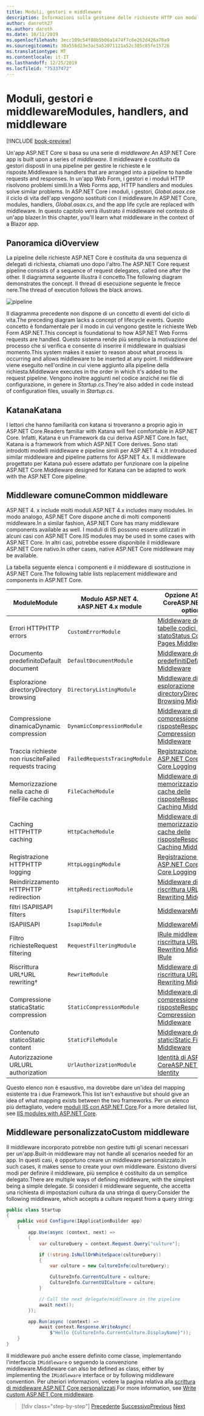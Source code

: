 ```yaml
---
title: Moduli, gestori e middleware
description: Informazioni sulla gestione delle richieste HTTP con moduli, gestori e middleware.
author: danroth27
ms.author: daroth
ms.date: 10/11/2019
ms.openlocfilehash: 3ecc109c54f88b5b06a1474f7c6e262d426a78a9
ms.sourcegitcommit: 30a558d23e3ac5a52071121a52c305c85fe15726
ms.translationtype: MT
ms.contentlocale: it-IT
ms.lasthandoff: 12/25/2019
ms.locfileid: "75337472"
---
```

# <a name="modules-handlers-and-middleware"></a><span data-ttu-id="3cf67-103">Moduli, gestori e middleware</span><span class="sxs-lookup"><span data-stu-id="3cf67-103">Modules, handlers, and middleware</span></span>

[!INCLUDE [book-preview](../../../includes/book-preview.md)]

<span data-ttu-id="3cf67-104">Un'app ASP.NET Core si basa su una serie di *middleware*.</span><span class="sxs-lookup"><span data-stu-id="3cf67-104">An ASP.NET Core app is built upon a series of *middleware*.</span></span> <span data-ttu-id="3cf67-105">Il middleware è costituito da gestori disposti in una pipeline per gestire le richieste e le risposte.</span><span class="sxs-lookup"><span data-stu-id="3cf67-105">Middleware is handlers that are arranged into a pipeline to handle requests and responses.</span></span> <span data-ttu-id="3cf67-106">In un'app Web Form, i gestori e i moduli HTTP risolvono problemi simili.</span><span class="sxs-lookup"><span data-stu-id="3cf67-106">In a Web Forms app, HTTP handlers and modules solve similar problems.</span></span> <span data-ttu-id="3cf67-107">In ASP.NET Core i moduli, i gestori, *Global.asax.cs*e il ciclo di vita dell'app vengono sostituiti con il middleware.</span><span class="sxs-lookup"><span data-stu-id="3cf67-107">In ASP.NET Core, modules, handlers, *Global.asax.cs*, and the app life cycle are replaced with middleware.</span></span> <span data-ttu-id="3cf67-108">In questo capitolo verrà illustrato il middleware nel contesto di un'app blazer.</span><span class="sxs-lookup"><span data-stu-id="3cf67-108">In this chapter, you'll learn what middleware in the context of a Blazor app.</span></span>

## <a name="overview"></a><span data-ttu-id="3cf67-109">Panoramica di</span><span class="sxs-lookup"><span data-stu-id="3cf67-109">Overview</span></span>

<span data-ttu-id="3cf67-110">La pipeline delle richieste ASP.NET Core è costituita da una sequenza di delegati di richiesta, chiamati uno dopo l'altro.</span><span class="sxs-lookup"><span data-stu-id="3cf67-110">The ASP.NET Core request pipeline consists of a sequence of request delegates, called one after the other.</span></span> <span data-ttu-id="3cf67-111">Il diagramma seguente illustra il concetto.</span><span class="sxs-lookup"><span data-stu-id="3cf67-111">The following diagram demonstrates the concept.</span></span> <span data-ttu-id="3cf67-112">Il thread di esecuzione seguente le frecce nere.</span><span class="sxs-lookup"><span data-stu-id="3cf67-112">The thread of execution follows the black arrows.</span></span>

![pipeline](media/middleware/request-delegate-pipeline.png)

<span data-ttu-id="3cf67-114">Il diagramma precedente non dispone di un concetto di eventi del ciclo di vita.</span><span class="sxs-lookup"><span data-stu-id="3cf67-114">The preceding diagram lacks a concept of lifecycle events.</span></span> <span data-ttu-id="3cf67-115">Questo concetto è fondamentale per il modo in cui vengono gestite le richieste Web Form ASP.NET.</span><span class="sxs-lookup"><span data-stu-id="3cf67-115">This concept is foundational to how ASP.NET Web Forms requests are handled.</span></span> <span data-ttu-id="3cf67-116">Questo sistema rende più semplice la motivazione del processo che si verifica e consente di inserire il middleware in qualsiasi momento.</span><span class="sxs-lookup"><span data-stu-id="3cf67-116">This system makes it easier to reason about what process is occurring and allows middleware to be inserted at any point.</span></span> <span data-ttu-id="3cf67-117">Il middleware viene eseguito nell'ordine in cui viene aggiunto alla pipeline della richiesta.</span><span class="sxs-lookup"><span data-stu-id="3cf67-117">Middleware executes in the order in which it's added to the request pipeline.</span></span> <span data-ttu-id="3cf67-118">Vengono inoltre aggiunti nel codice anziché nei file di configurazione, in genere in *Startup.cs*.</span><span class="sxs-lookup"><span data-stu-id="3cf67-118">They're also added in code instead of configuration files, usually in *Startup.cs*.</span></span>

## <a name="katana"></a><span data-ttu-id="3cf67-119">Katana</span><span class="sxs-lookup"><span data-stu-id="3cf67-119">Katana</span></span>

<span data-ttu-id="3cf67-120">I lettori che hanno familiarità con katana si troveranno a proprio agio in ASP.NET Core.</span><span class="sxs-lookup"><span data-stu-id="3cf67-120">Readers familiar with Katana will feel comfortable in ASP.NET Core.</span></span> <span data-ttu-id="3cf67-121">Infatti, Katana è un Framework da cui deriva ASP.NET Core.</span><span class="sxs-lookup"><span data-stu-id="3cf67-121">In fact, Katana is a framework from which ASP.NET Core derives.</span></span> <span data-ttu-id="3cf67-122">Sono stati introdotti modelli middleware e pipeline simili per ASP.NET 4. x.</span><span class="sxs-lookup"><span data-stu-id="3cf67-122">It introduced similar middleware and pipeline patterns for ASP.NET 4.x.</span></span> <span data-ttu-id="3cf67-123">Il middleware progettato per Katana può essere adattato per funzionare con la pipeline ASP.NET Core.</span><span class="sxs-lookup"><span data-stu-id="3cf67-123">Middleware designed for Katana can be adapted to work with the ASP.NET Core pipeline.</span></span>

## <a name="common-middleware"></a><span data-ttu-id="3cf67-124">Middleware comune</span><span class="sxs-lookup"><span data-stu-id="3cf67-124">Common middleware</span></span>

<span data-ttu-id="3cf67-125">ASP.NET 4. x include molti moduli.</span><span class="sxs-lookup"><span data-stu-id="3cf67-125">ASP.NET 4.x includes many modules.</span></span> <span data-ttu-id="3cf67-126">In modo analogo, ASP.NET Core dispone anche di molti componenti middleware.</span><span class="sxs-lookup"><span data-stu-id="3cf67-126">In a similar fashion, ASP.NET Core has many middleware components available as well.</span></span> <span data-ttu-id="3cf67-127">I moduli di IIS possono essere utilizzati in alcuni casi con ASP.NET Core.</span><span class="sxs-lookup"><span data-stu-id="3cf67-127">IIS modules may be used in some cases with ASP.NET Core.</span></span> <span data-ttu-id="3cf67-128">In altri casi, potrebbe essere disponibile il middleware ASP.NET Core nativo.</span><span class="sxs-lookup"><span data-stu-id="3cf67-128">In other cases, native ASP.NET Core middleware may be available.</span></span>

<span data-ttu-id="3cf67-129">La tabella seguente elenca i componenti e il middleware di sostituzione in ASP.NET Core.</span><span class="sxs-lookup"><span data-stu-id="3cf67-129">The following table lists replacement middleware and components in ASP.NET Core.</span></span>

|<span data-ttu-id="3cf67-130">Module</span><span class="sxs-lookup"><span data-stu-id="3cf67-130">Module</span></span>                 |<span data-ttu-id="3cf67-131">Modulo ASP.NET 4. x</span><span class="sxs-lookup"><span data-stu-id="3cf67-131">ASP.NET 4.x module</span></span>           |<span data-ttu-id="3cf67-132">Opzione ASP.NET Core</span><span class="sxs-lookup"><span data-stu-id="3cf67-132">ASP.NET Core option</span></span>|
|-----------------------|-----------------------------|-------------------|
|<span data-ttu-id="3cf67-133">Errori HTTP</span><span class="sxs-lookup"><span data-stu-id="3cf67-133">HTTP errors</span></span>            |`CustomErrorModule`          |[<span data-ttu-id="3cf67-134">Middleware delle tabelle codici di stato</span><span class="sxs-lookup"><span data-stu-id="3cf67-134">Status Code Pages Middleware</span></span>](/aspnet/core/fundamentals/error-handling#usestatuscodepages)|
|<span data-ttu-id="3cf67-135">Documento predefinito</span><span class="sxs-lookup"><span data-stu-id="3cf67-135">Default document</span></span>       |`DefaultDocumentModule`      |[<span data-ttu-id="3cf67-136">Middleware dei file predefiniti</span><span class="sxs-lookup"><span data-stu-id="3cf67-136">Default Files Middleware</span></span>](/aspnet/core/fundamentals/static-files#serve-a-default-document)|
|<span data-ttu-id="3cf67-137">Esplorazione directory</span><span class="sxs-lookup"><span data-stu-id="3cf67-137">Directory browsing</span></span>     |`DirectoryListingModule`     |[<span data-ttu-id="3cf67-138">Middleware di esplorazione directory</span><span class="sxs-lookup"><span data-stu-id="3cf67-138">Directory Browsing Middleware</span></span>](/aspnet/core/fundamentals/static-files#enable-directory-browsing)|
|<span data-ttu-id="3cf67-139">Compressione dinamica</span><span class="sxs-lookup"><span data-stu-id="3cf67-139">Dynamic compression</span></span>    |`DynamicCompressionModule`   |[<span data-ttu-id="3cf67-140">Middleware di compressione delle risposte</span><span class="sxs-lookup"><span data-stu-id="3cf67-140">Response Compression Middleware</span></span>](/aspnet/core/performance/response-compression)|
|<span data-ttu-id="3cf67-141">Traccia richieste non riuscite</span><span class="sxs-lookup"><span data-stu-id="3cf67-141">Failed requests tracing</span></span>|`FailedRequestsTracingModule`|[<span data-ttu-id="3cf67-142">Registrazione di ASP.NET Core</span><span class="sxs-lookup"><span data-stu-id="3cf67-142">ASP.NET Core Logging</span></span>](/aspnet/core/fundamentals/logging/index#tracesource-provider)|
|<span data-ttu-id="3cf67-143">Memorizzazione nella cache di file</span><span class="sxs-lookup"><span data-stu-id="3cf67-143">File caching</span></span>           |`FileCacheModule`            |[<span data-ttu-id="3cf67-144">Middleware di memorizzazione nella cache delle risposte</span><span class="sxs-lookup"><span data-stu-id="3cf67-144">Response Caching Middleware</span></span>](/aspnet/core/performance/caching/middleware)|
|<span data-ttu-id="3cf67-145">Caching HTTP</span><span class="sxs-lookup"><span data-stu-id="3cf67-145">HTTP caching</span></span>           |`HttpCacheModule`            |[<span data-ttu-id="3cf67-146">Middleware di memorizzazione nella cache delle risposte</span><span class="sxs-lookup"><span data-stu-id="3cf67-146">Response Caching Middleware</span></span>](/aspnet/core/performance/caching/middleware)|
|<span data-ttu-id="3cf67-147">Registrazione HTTP</span><span class="sxs-lookup"><span data-stu-id="3cf67-147">HTTP logging</span></span>           |`HttpLoggingModule`          |[<span data-ttu-id="3cf67-148">Registrazione di ASP.NET Core</span><span class="sxs-lookup"><span data-stu-id="3cf67-148">ASP.NET Core Logging</span></span>](/aspnet/core/fundamentals/logging/index)|
|<span data-ttu-id="3cf67-149">Reindirizzamento HTTP</span><span class="sxs-lookup"><span data-stu-id="3cf67-149">HTTP redirection</span></span>       |`HttpRedirectionModule`      |[<span data-ttu-id="3cf67-150">Middleware di riscrittura URL</span><span class="sxs-lookup"><span data-stu-id="3cf67-150">URL Rewriting Middleware</span></span>](/aspnet/core/fundamentals/url-rewriting)|
|<span data-ttu-id="3cf67-151">filtri ISAPI</span><span class="sxs-lookup"><span data-stu-id="3cf67-151">ISAPI filters</span></span>          |`IsapiFilterModule`          |[<span data-ttu-id="3cf67-152">Middleware</span><span class="sxs-lookup"><span data-stu-id="3cf67-152">Middleware</span></span>](/aspnet/core/fundamentals/middleware/index)|
|<span data-ttu-id="3cf67-153">ISAPI</span><span class="sxs-lookup"><span data-stu-id="3cf67-153">ISAPI</span></span>                  |`IsapiModule`                |[<span data-ttu-id="3cf67-154">Middleware</span><span class="sxs-lookup"><span data-stu-id="3cf67-154">Middleware</span></span>](/aspnet/core/fundamentals/middleware/index)|
|<span data-ttu-id="3cf67-155">Filtro richieste</span><span class="sxs-lookup"><span data-stu-id="3cf67-155">Request filtering</span></span>      |`RequestFilteringModule`     |[<span data-ttu-id="3cf67-156">IRule middleware di riscrittura URL</span><span class="sxs-lookup"><span data-stu-id="3cf67-156">URL Rewriting Middleware IRule</span></span>](/aspnet/core/fundamentals/url-rewriting#irule-based-rule)|
|<span data-ttu-id="3cf67-157">Riscrittura URL&#8224;</span><span class="sxs-lookup"><span data-stu-id="3cf67-157">URL rewriting&#8224;</span></span>   |`RewriteModule`              |[<span data-ttu-id="3cf67-158">Middleware di riscrittura URL</span><span class="sxs-lookup"><span data-stu-id="3cf67-158">URL Rewriting Middleware</span></span>](/aspnet/core/fundamentals/url-rewriting)|
|<span data-ttu-id="3cf67-159">Compressione statica</span><span class="sxs-lookup"><span data-stu-id="3cf67-159">Static compression</span></span>     |`StaticCompressionModule`    |[<span data-ttu-id="3cf67-160">Middleware di compressione delle risposte</span><span class="sxs-lookup"><span data-stu-id="3cf67-160">Response Compression Middleware</span></span>](/aspnet/core/performance/response-compression)|
|<span data-ttu-id="3cf67-161">Contenuto statico</span><span class="sxs-lookup"><span data-stu-id="3cf67-161">Static content</span></span>         |`StaticFileModule`           |[<span data-ttu-id="3cf67-162">Middleware dei file statici</span><span class="sxs-lookup"><span data-stu-id="3cf67-162">Static File Middleware</span></span>](/aspnet/core/fundamentals/static-files)|
|<span data-ttu-id="3cf67-163">Autorizzazione URL</span><span class="sxs-lookup"><span data-stu-id="3cf67-163">URL authorization</span></span>      |`UrlAuthorizationModule`     |[<span data-ttu-id="3cf67-164">Identità di ASP.NET Core</span><span class="sxs-lookup"><span data-stu-id="3cf67-164">ASP.NET Core Identity</span></span>](/aspnet/core/security/authentication/identity)|

<span data-ttu-id="3cf67-165">Questo elenco non è esaustivo, ma dovrebbe dare un'idea del mapping esistente tra i due Framework.</span><span class="sxs-lookup"><span data-stu-id="3cf67-165">This list isn't exhaustive but should give an idea of what mapping exists between the two frameworks.</span></span> <span data-ttu-id="3cf67-166">Per un elenco più dettagliato, vedere [moduli IIS con ASP.NET Core](/aspnet/core/host-and-deploy/iis/modules).</span><span class="sxs-lookup"><span data-stu-id="3cf67-166">For a more detailed list, see [IIS modules with ASP.NET Core](/aspnet/core/host-and-deploy/iis/modules).</span></span>

## <a name="custom-middleware"></a><span data-ttu-id="3cf67-167">Middleware personalizzato</span><span class="sxs-lookup"><span data-stu-id="3cf67-167">Custom middleware</span></span>

<span data-ttu-id="3cf67-168">Il middleware incorporato potrebbe non gestire tutti gli scenari necessari per un'app.</span><span class="sxs-lookup"><span data-stu-id="3cf67-168">Built-in middleware may not handle all scenarios needed for an app.</span></span> <span data-ttu-id="3cf67-169">In questi casi, è opportuno creare un middleware personalizzato.</span><span class="sxs-lookup"><span data-stu-id="3cf67-169">In such cases, it makes sense to create your own middleware.</span></span> <span data-ttu-id="3cf67-170">Esistono diversi modi per definire il middleware, più semplice è costituito da un semplice delegato.</span><span class="sxs-lookup"><span data-stu-id="3cf67-170">There are multiple ways of defining middleware, with the simplest being a simple delegate.</span></span> <span data-ttu-id="3cf67-171">Si consideri il middleware seguente, che accetta una richiesta di impostazioni cultura da una stringa di query:</span><span class="sxs-lookup"><span data-stu-id="3cf67-171">Consider the following middleware, which accepts a culture request from a query string:</span></span>

```csharp
public class Startup
{
    public void Configure(IApplicationBuilder app)
    {
        app.Use(async (context, next) =>
        {
            var cultureQuery = context.Request.Query["culture"];

            if (!string.IsNullOrWhiteSpace(cultureQuery))
            {
                var culture = new CultureInfo(cultureQuery);

                CultureInfo.CurrentCulture = culture;
                CultureInfo.CurrentUICulture = culture;
            }

            // Call the next delegate/middleware in the pipeline
            await next();
        });

        app.Run(async (context) =>
            await context.Response.WriteAsync(
                $"Hello {CultureInfo.CurrentCulture.DisplayName}"));
    }
}
```

<span data-ttu-id="3cf67-172">Il middleware può anche essere definito come classe, implementando l'interfaccia `IMiddleware` o seguendo la convenzione middleware.</span><span class="sxs-lookup"><span data-stu-id="3cf67-172">Middleware can also be defined as class, either by implementing the `IMiddleware` interface or by following middleware convention.</span></span> <span data-ttu-id="3cf67-173">Per ulteriori informazioni, vedere la pagina relativa alla [scrittura di middleware ASP.NET Core personalizzati](/aspnet/core/fundamentals/middleware/write).</span><span class="sxs-lookup"><span data-stu-id="3cf67-173">For more information, see [Write custom ASP.NET Core middleware](/aspnet/core/fundamentals/middleware/write).</span></span>

>[!div class="step-by-step"]
><span data-ttu-id="3cf67-174">[Precedente](data.md)
>[Successivo](config.md)</span><span class="sxs-lookup"><span data-stu-id="3cf67-174">[Previous](data.md)
[Next](config.md)</span></span>
